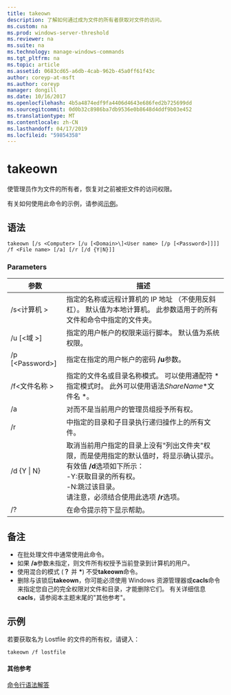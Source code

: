 ```yaml
---
title: takeown
description: 了解如何通过成为文件的所有者获取对文件的访问。
ms.custom: na
ms.prod: windows-server-threshold
ms.reviewer: na
ms.suite: na
ms.technology: manage-windows-commands
ms.tgt_pltfrm: na
ms.topic: article
ms.assetid: 0683cd65-a6db-4cab-962b-45a0ff61f43c
author: coreyp-at-msft
ms.author: coreyp
manager: dongill
ms.date: 10/16/2017
ms.openlocfilehash: 4b5a4874edf9fa4406d4643e686fed2b725699dd
ms.sourcegitcommit: 0d0b32c8986ba7db9536e0b8648d4ddf9b03e452
ms.translationtype: MT
ms.contentlocale: zh-CN
ms.lasthandoff: 04/17/2019
ms.locfileid: "59854358"
---
```

# <a name="takeown"></a>takeown

使管理员作为文件的所有者，恢复对之前被拒文件的访问权限。

有关如何使用此命令的示例，请参阅[示例](#BKMK_examples)。

## <a name="syntax"></a>语法

```
takeown [/s <Computer> [/u [<Domain>\]<User name> [/p [<Password>]]]] /f <File name> [/a] [/r [/d {Y|N}]]
```

### <a name="parameters"></a>Parameters

|参数|描述|
|---------|-----------|
|/s\<计算机 >|指定的名称或远程计算机的 IP 地址 （不使用反斜杠）。 默认值为本地计算机。 此参数适用于的所有文件和命令中指定的文件夹。|
|/u [\<域 >\]<User name>|指定的用户帐户的权限来运行脚本。 默认值为系统权限。|
|/p [\<Password>]|指定在指定的用户帐户的密码 **/u**参数。|
|/f\<文件名称 >|指定的文件名或目录名称模式。 可以使用通配符 * 指定模式时。 此外可以使用语法*ShareName*\*文件名 *。|
|/a|对而不是当前用户的管理员组授予所有权。|
|/r|中指定的目录和子目录执行递归操作上的所有文件。|
|/d {Y \| N}|取消当前用户指定的目录上没有"列出文件夹"权限，而是使用指定的默认值时，将显示确认提示。 有效值 **/d**选项如下所示：</br>-Y:获取目录的所有权。</br>-N:跳过该目录。</br>请注意，必须结合使用此选项 **/r**选项。|
|/?|在命令提示符下显示帮助。|

## <a name="remarks"></a>备注

-   在批处理文件中通常使用此命令。
-   如果 **/a**参数未指定，则文件所有权授予当前登录到计算机的用户。
-   使用混合的模式 (**？** 并 **&#42;**) 不受**takeown**命令。
-   删除与该锁后**takeown**，你可能必须使用 Windows 资源管理器或**cacls**命令来指定您自己的完全权限对文件和目录，才能删除它们。 有关详细信息**cacls**，请参阅本主题末尾的"其他参考"。

## <a name="BKMK_examples"></a>示例

若要获取名为 Lostfile 的文件的所有权，请键入：
```
takeown /f lostfile
```

#### <a name="additional-references"></a>其他参考

[命令行语法解答](command-line-syntax-key.md)